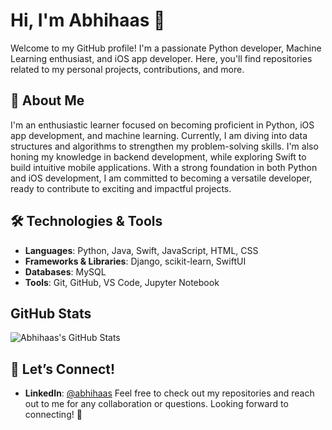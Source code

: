 # Hi, I'm Abhihaas 👋

Welcome to my GitHub profile! I'm a passionate Python developer, Machine Learning enthusiast, and iOS app developer. Here, you'll find repositories related to my personal projects, contributions, and more.

## 🚀 About Me

I'm an enthusiastic learner focused on becoming proficient in Python, iOS app development, and machine learning.
Currently, I am diving into data structures and algorithms to strengthen my problem-solving skills. 
I'm also honing my knowledge in backend development, while exploring Swift to build intuitive mobile applications. 
With a strong foundation in both Python and iOS development, I am committed to becoming a versatile developer, ready to contribute to exciting and impactful projects.

## 🛠️ Technologies & Tools

- **Languages**: Python, Java, Swift, JavaScript, HTML, CSS
- **Frameworks & Libraries**: Django, scikit-learn, SwiftUI
- **Databases**: MySQL
- **Tools**: Git, GitHub, VS Code, Jupyter Notebook

##  GitHub Stats

![Abhihaas's GitHub Stats](https://github-readme-stats.vercel.app/api?username=abhihaas&show_icons=true&hide_title=true&count_private=true&hide=prs)


## 💬 Let’s Connect!

- **LinkedIn**: [@abhihaas](https://www.linkedin.com/in/abhihaas-srimantula)
Feel free to check out my repositories and reach out to me for any collaboration or questions. Looking forward to connecting! 🚀
